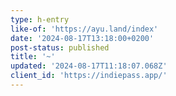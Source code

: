 ```yaml
---
type: h-entry
like-of: 'https://ayu.land/index'
date: '2024-08-17T13:18:00+0200'
post-status: published
title: '~'
updated: '2024-08-17T11:18:07.068Z'
client_id: 'https://indiepass.app/'
---
```



